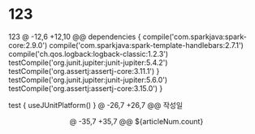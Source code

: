 # 123
123
@ -12,6 +12,10 @@ dependencies {
    compile('com.sparkjava:spark-core:2.9.0')
    compile('com.sparkjava:spark-template-handlebars:2.7.1')
    compile('ch.qos.logback:logback-classic:1.2.3')
    testCompile('org.junit.jupiter:junit-jupiter:5.4.2')
    testCompile('org.assertj:assertj-core:3.11.1')
}
    testCompile('org.junit.jupiter:junit-jupiter:5.6.0')
    testCompile('org.assertj:assertj-core:3.15.0')
}

test {
    useJUnitPlatform()
}
@ -26,7 +26,7 @@
     <td >작성일</td>
  </tr>
<c:choose>
  <c:when test="${articlesList ==null }" >
  <c:when test="${empty articlesList }" >
    <tr  height="10">
      <td colspan="4">
         <p align="center">
@ -35,7 +35,7 @@
      </td>  
    </tr>
  </c:when>
  <c:when test="${articlesList !=null }" >
  <c:when test="${!empty articlesList}" >
    <c:forEach  var="article" items="${articlesList }" varStatus="articleNum" >
     <tr align="center">
	<td width="5%">${articleNum.count}</td>
